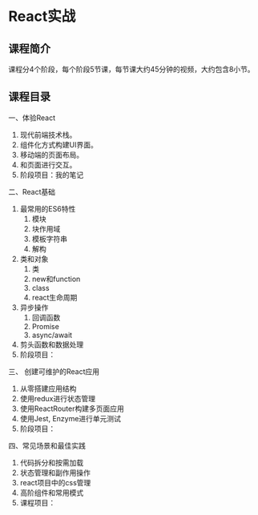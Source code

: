 # React实战


## 课程简介


课程分4个阶段，每个阶段5节课，每节课大约45分钟的视频，大约包含8小节。


## 课程目录


一、体验React

1. 现代前端技术栈。
2. 组件化方式构建UI界面。
3. 移动端的页面布局。
4. 和页面进行交互。
5. 阶段项目：我的笔记


二、React基础

1. 最常用的ES6特性
    1. 模块
    2. 块作用域
    3. 模板字符串
    4. 解构
2. 类和对象
    1. 类
    2. new和function
    3. class
    4. react生命周期
3. 异步操作
    1. 回调函数
    2. Promise
    3. async/await
4. 剪头函数和数据处理
5. 阶段项目：


三、 创建可维护的React应用

1. 从零搭建应用结构
2. 使用redux进行状态管理
3. 使用ReactRouter构建多页面应用
4. 使用Jest, Enzyme进行单元测试
5. 阶段项目：


四、常见场景和最佳实践

1. 代码拆分和按需加载
2. 状态管理和副作用操作
3. react项目中的css管理
4. 高阶组件和常用模式
5. 课程项目：
